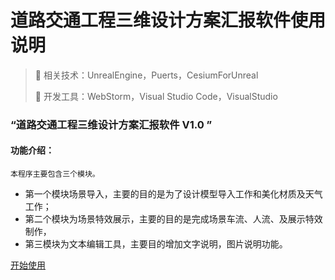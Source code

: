 <!-- _coverpage.md -->

# 道路交通工程三维设计方案汇报软件使用说明

> 💪 相关技术：UnrealEngine，Puerts，CesiumForUnreal
> 
> 💪 开发工具：WebStorm，Visual Studio Code，VisualStudio

### “道路交通工程三维设计方案汇报软件 V1.0 ”
#### 功能介绍：
    本程序主要包含三个模块。
- 第一个模块场景导入，主要的目的是为了设计模型导入工作和美化材质及天气工作；
- 第二个模块为场景特效展示，主要的目的是完成场景车流、人流、及展示特效制作，
- 第三模块为文本编辑工具，主要目的增加文字说明，图片说明功能。
 


[开始使用](/README.md)
